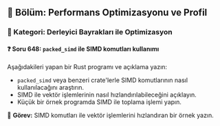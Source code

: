 ## 📘 Bölüm: Performans Optimizasyonu ve Profil
### 🔹 Kategori: Derleyici Bayrakları ile Optimizasyon
#### ❓ Soru 648: `packed_simd` ile SIMD komutları kullanımı

Aşağıdakileri yapan bir Rust programı ve açıklama yazın:

- `packed_simd` veya benzeri crate'lerle SIMD komutlarının nasıl kullanılacağını araştırın.
- SIMD ile vektör işlemlerinin nasıl hızlandırılabileceğini açıklayın.
- Küçük bir örnek programda SIMD ile toplama işlemi yapın.

🔧 **Görev:** SIMD komutları ile vektör işlemlerini hızlandıran bir örnek yazın.
